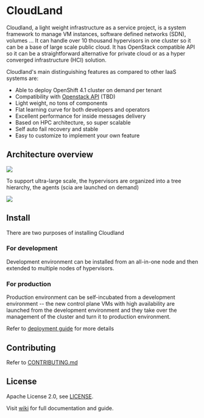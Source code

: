 # CloudLand

Cloudland, a light weight infrastructure as a service project, is a system framework to manage VM instances, software defined networks (SDN), volumes ... It can handle over 10 thousand hypervisors in one cluster so it can be a base of large scale public cloud. It has OpenStack compatible API so it can be a straightforward alternative for private cloud or as a hyper converged infrastructure (HCI) solution.

Cloudland's main distinguishing features as compared to other IaaS systems are:
- Able to deploy OpenShift 4.1 cluster on demand per tenant
- Compatibility with [Openstack API](https://ibm.github.io/cloudland/) (TBD)
- Light weight, no tons of components
- Flat learning curve for both developers and operators
- Excellent performance for inside messages delivery
- Based on HPC architecture, so super scalable
- Self auto fail recovery and stable
- Easy to customize to implement your own feature

## Architecture overview
![](https://raw.githubusercontent.com/wiki/IBM/cloudland/images/architecture.svg?sanitize=true)   

To support ultra-large scale, the hypervisors are organized into a tree hierarchy, the agents (scia are launched on demand)   

![](https://raw.githubusercontent.com/wiki/IBM/cloudland/images/tree.svg?sanitize=true)
## Install

There are two purposes of installing Cloudland

### For development
Development environment can be installed from an all-in-one node and then extended to multiple nodes of hypervisors.

### For production
Production environment can be self-incubated from a development environment -- the new control plane VMs with high availability are launched from the development environment and they take over the management of the cluster and turn it to production environment.

Refer to [deployment guide](http://github.com/IBM/cloudland/wiki/Deployment) for more details

## Contributing

Refer to [CONTRIBUTING.md](https://github.com/IBM/cloudland/wiki/contribution)

## License

Apache License 2.0, see [LICENSE](https://github.com/IBM/cloudland/blob/master/LICENSE).

Visit [wiki](https://github.com/IBM/cloudland/wiki) for full documentation and guide.
